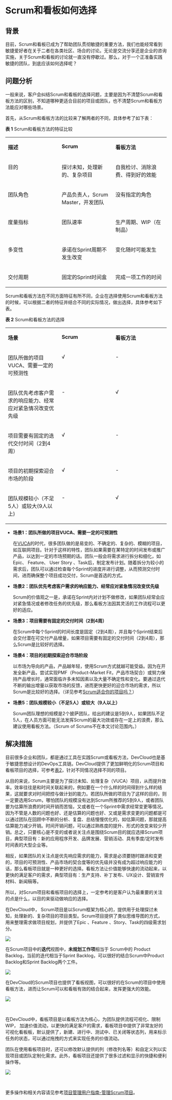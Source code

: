 # **Scrum和看板如何选择**<a name="devcloud_practice_3001"></a>

## **背景**<a name="section12861125482018"></a>

目前，Scrum和看板已成为了帮助团队贯彻敏捷的重要方法，我们也能经常看到敏捷爱好者在关于二者在各类社区、场合的讨论。无论是交流分享还是企业的咨询实施，关于Scrum和看板的讨论就一直没有停歇过。那么，对于一个正准备实践敏捷的团队，到底应该如何选择呢？

## **问题分析**<a name="section1884314317212"></a>

一般来说，客户会纠结Scrum和看板的选择问题，主要是因为不清楚Scrum和看板方法的区别，不知道哪种更适合目前的项目或团队，也不清楚Scrum和看板方法能应对哪些场景。

首先，从Scrum和看板方法的比较来了解两者的不同，具体参考了如下表：

**表 1**  Scrum和看板方法的特征比较

<a name="table310585111819"></a>
<table><tbody><tr id="row1015155116187"><td class="cellrowborder" valign="top" width="33.33333333333333%"><p id="p18151751161810"><a name="p18151751161810"></a><a name="p18151751161810"></a><strong id="b515125121818"><a name="b515125121818"></a><a name="b515125121818"></a>描述</strong></p>
</td>
<td class="cellrowborder" valign="top" width="33.33333333333333%"><p id="p3151751121815"><a name="p3151751121815"></a><a name="p3151751121815"></a><strong id="b10151851201814"><a name="b10151851201814"></a><a name="b10151851201814"></a>Scrum</strong></p>
</td>
<td class="cellrowborder" valign="top" width="33.33333333333333%"><p id="p1015155181818"><a name="p1015155181818"></a><a name="p1015155181818"></a><strong id="b515115118182"><a name="b515115118182"></a><a name="b515115118182"></a>看板方法</strong></p>
</td>
</tr>
<tr id="row1151185111180"><td class="cellrowborder" valign="top" width="33.33333333333333%"><p id="p10151851131812"><a name="p10151851131812"></a><a name="p10151851131812"></a><span>目的</span></p>
</td>
<td class="cellrowborder" valign="top" width="33.33333333333333%"><p id="p515155161814"><a name="p515155161814"></a><a name="p515155161814"></a><span>探讨未知，处理新的、复杂项目</span></p>
</td>
<td class="cellrowborder" valign="top" width="33.33333333333333%"><p id="p10151135119181"><a name="p10151135119181"></a><a name="p10151135119181"></a><span>自我检讨、消除浪费、得到好的效能</span></p>
</td>
</tr>
<tr id="row13151135111815"><td class="cellrowborder" valign="top" width="33.33333333333333%"><p id="p41511451101812"><a name="p41511451101812"></a><a name="p41511451101812"></a><span>团队角色</span></p>
</td>
<td class="cellrowborder" valign="top" width="33.33333333333333%"><p id="p715135116189"><a name="p715135116189"></a><a name="p715135116189"></a><span>产品负责人，Scrum Master，开发团队</span></p>
</td>
<td class="cellrowborder" valign="top" width="33.33333333333333%"><p id="p1151175161815"><a name="p1151175161815"></a><a name="p1151175161815"></a><span>没有指定的角色</span></p>
</td>
</tr>
<tr id="row2151155131813"><td class="cellrowborder" valign="top" width="33.33333333333333%"><p id="p16151195110188"><a name="p16151195110188"></a><a name="p16151195110188"></a><span>度量指标</span></p>
</td>
<td class="cellrowborder" valign="top" width="33.33333333333333%"><p id="p015285114186"><a name="p015285114186"></a><a name="p015285114186"></a><span>团队速率</span></p>
</td>
<td class="cellrowborder" valign="top" width="33.33333333333333%"><p id="p1415265121815"><a name="p1415265121815"></a><a name="p1415265121815"></a><span>生产周期、WIP（在制品）</span></p>
</td>
</tr>
<tr id="row51529512187"><td class="cellrowborder" valign="top" width="33.33333333333333%"><p id="p12152185171811"><a name="p12152185171811"></a><a name="p12152185171811"></a><span>多变性</span></p>
</td>
<td class="cellrowborder" valign="top" width="33.33333333333333%"><p id="p0152651181810"><a name="p0152651181810"></a><a name="p0152651181810"></a><span>承诺在Sprint周期不发生改变</span></p>
</td>
<td class="cellrowborder" valign="top" width="33.33333333333333%"><p id="p111521651171819"><a name="p111521651171819"></a><a name="p111521651171819"></a><span>变化随时可能发生</span></p>
</td>
</tr>
<tr id="row1715285141818"><td class="cellrowborder" valign="top" width="33.33333333333333%"><p id="p1152175161819"><a name="p1152175161819"></a><a name="p1152175161819"></a><span>交付周期</span></p>
</td>
<td class="cellrowborder" valign="top" width="33.33333333333333%"><p id="p10152851151818"><a name="p10152851151818"></a><a name="p10152851151818"></a><span>固定的Sprint时间盒</span></p>
</td>
<td class="cellrowborder" valign="top" width="33.33333333333333%"><p id="p1415235161814"><a name="p1415235161814"></a><a name="p1415235161814"></a><span>完成一项工作的时间</span></p>
</td>
</tr>
</tbody>
</table>

Scrum和看板方法在不同方面特征有所不同，企业在选择使用Scrum和看板方法的时候，可以根据二者的特征并结合不同的实际情况，做出选择，具体参考如下表。

**表 2**  Scrum和看板方法的选择

<a name="table18537111117190"></a>
<table><tbody><tr id="row10573191151911"><td class="cellrowborder" valign="top" width="33.33333333333333%"><p id="p135731711131915"><a name="p135731711131915"></a><a name="p135731711131915"></a><strong id="b32961649142419"><a name="b32961649142419"></a><a name="b32961649142419"></a>场景</strong></p>
</td>
<td class="cellrowborder" valign="top" width="33.33333333333333%"><p id="p7573111114196"><a name="p7573111114196"></a><a name="p7573111114196"></a><strong id="b16573191115198"><a name="b16573191115198"></a><a name="b16573191115198"></a>Scrum</strong></p>
</td>
<td class="cellrowborder" valign="top" width="33.33333333333333%"><p id="p1573711201918"><a name="p1573711201918"></a><a name="p1573711201918"></a><strong id="b115732115196"><a name="b115732115196"></a><a name="b115732115196"></a>看板方法</strong></p>
</td>
</tr>
<tr id="row9573611101916"><td class="cellrowborder" valign="top" width="33.33333333333333%"><p id="p115731611131918"><a name="p115731611131918"></a><a name="p115731611131918"></a><span>团队所做的项目VUCA、需要一定的可预测性</span></p>
</td>
<td class="cellrowborder" valign="top" width="33.33333333333333%"><p id="p195731211141917"><a name="p195731211141917"></a><a name="p195731211141917"></a><span>√</span></p>
</td>
<td class="cellrowborder" valign="top" width="33.33333333333333%"><p id="p25734113193"><a name="p25734113193"></a><a name="p25734113193"></a>-</p>
</td>
</tr>
<tr id="row1573121181919"><td class="cellrowborder" valign="top" width="33.33333333333333%"><p id="p3573511161913"><a name="p3573511161913"></a><a name="p3573511161913"></a><span>团队优先考虑客户需求的响应能力、经常应对紧急情况改变优先级</span></p>
</td>
<td class="cellrowborder" valign="top" width="33.33333333333333%"><p id="p2573411191918"><a name="p2573411191918"></a><a name="p2573411191918"></a>-</p>
</td>
<td class="cellrowborder" valign="top" width="33.33333333333333%"><p id="p2573141119195"><a name="p2573141119195"></a><a name="p2573141119195"></a><span>√</span></p>
</td>
</tr>
<tr id="row1157351116192"><td class="cellrowborder" valign="top" width="33.33333333333333%"><p id="p185731711101914"><a name="p185731711101914"></a><a name="p185731711101914"></a><span>项目需要有固定的迭代交付时间（</span><span>2</span><span>到</span><span>4</span><span>周）</span></p>
</td>
<td class="cellrowborder" valign="top" width="33.33333333333333%"><p id="p205731211111916"><a name="p205731211111916"></a><a name="p205731211111916"></a><span>√</span></p>
</td>
<td class="cellrowborder" valign="top" width="33.33333333333333%"><p id="p957311191913"><a name="p957311191913"></a><a name="p957311191913"></a>-</p>
</td>
</tr>
<tr id="row125731112190"><td class="cellrowborder" valign="top" width="33.33333333333333%"><p id="p1157412119199"><a name="p1157412119199"></a><a name="p1157412119199"></a><span>项目的初期探索迎合市场的阶段</span></p>
</td>
<td class="cellrowborder" valign="top" width="33.33333333333333%"><p id="p157417110191"><a name="p157417110191"></a><a name="p157417110191"></a><span>√</span></p>
</td>
<td class="cellrowborder" valign="top" width="33.33333333333333%"><p id="p2574811201916"><a name="p2574811201916"></a><a name="p2574811201916"></a>-</p>
</td>
</tr>
<tr id="row2574311111912"><td class="cellrowborder" valign="top" width="33.33333333333333%"><p id="p1057411117191"><a name="p1057411117191"></a><a name="p1057411117191"></a><span>团队规模较小</span>（不足5人）<span>或较大(9人以上)</span></p>
</td>
<td class="cellrowborder" valign="top" width="33.33333333333333%"><p id="p157481171917"><a name="p157481171917"></a><a name="p157481171917"></a>-</p>
</td>
<td class="cellrowborder" valign="top" width="33.33333333333333%"><p id="p3574151171920"><a name="p3574151171920"></a><a name="p3574151171920"></a><span>√</span></p>
</td>
</tr>
</tbody>
</table>

-   **场景1：团队所做的项目VUCA、需要一定的可预测性**

    在[VUCA](https://zh.wikipedia.org/wiki/VUCA)的时代，很多团队做的是易变的、不确定的、复杂的、模糊的项目，如互联网项目。针对于这样的特性，团队如果需要在某特定的时间发布或推广产品，以达到一定的市场预期的话。团队一般会将需求进行拆分和细化，如 Epic、 Feature、 User Story 、Task后，制定发布计划。随着拆分为较小的需求后，团队可以通过检查每个Sprint的进度并进行调整，从而预测交付时间，进而确保整个项目成功交付，Scrum是首选的方式。

-   **场景2：团队优先考虑客户需求的响应能力、经常应对紧急情况改变优先级**

    Scrum的价值观之一是，承诺在Sprint内对计划不做修改，如果团队经常会应对紧急情况或者修改任务的优先级，那么看板方法因其灵活的工作流程可以更好的适应。

-   **场景3：项目需要有固定的交付时间（2到4周）**

    在Scrum中每个Sprint的时间长度是固定（2到4周），并且每个Sprint结束后会交付潜在可交付产品增量，如果项目需要有固定的交付时间（2到4周），那么Scrum是比较好的选择。

-   **场景4：****项目的初期探索迎合市场阶段******

    以市场为导向的产品，产品越年轻，使用Scrum方式就越可能受益。因为在开发全新产品，尝试实现PMF（Product-Market Fit，产品市场契合）或努力保持产品增长时，通常面临许多未知因素以及大量不确定性和变化。要通过迭代不断的输出增量以获取市场的反馈，进而更快更好的迎合市场的需求，所以Scrum是比较好的选择。（详见参考[Scrum适合你的项目吗？](https://www.romanpichler.com/blog/is-scrum-right-for-your-product/)）

-   **场景5：团队规模较小（不足5人）或较大（9人以上）**

    Scrum团队理想的规模是2个披萨团队，给出的建议是5到9人，如果团队不足5人，在人员方面可能无法发挥Scrum的最大功效或存在一定上的浪费，那么建议使用看板方法。（Scrum of Scrums不在本文讨论范围内。）


## **解决措施**<a name="section817510752811"></a>

目前很多企业和团队，都是通过工具在实践Scrum或看板方法，DevCloud也是基于敏捷思想设计的DevOps工具链。DevCloud提供了更加鲜明化的Scrum项目和看板项目的选择，可参考[表2](#table18537111117190)，针对不同情况选择不同的项目。

从目的来说，Scrum主要是为了探讨未知、处理复杂（VUCA）项目，从而提升效率。效率往往是和时间关联起来的，例如要在一个什么样的时间得到什么样的结果，这就要求对时间把控与做计划的能力。若团队所做的项目为了这样的目的，则一定要选用Scrum，哪怕团队的规模没有达到Scrum所推荐的5到9人，或者团队要为估算所浪费的时间开销而苦恼，又或者在一个Sprint中需求经常变更等情况。因为不管是人数的问题也好、还是估算的问题也好、又或是需求变更的问题都是可以通过团队在回顾中不断的分析、复盘、总结慢慢优化的，如估算问题，那就提高估算能力减少开销。时间开销问题，可以通过熟练度的提升、形式的改变来较少开销。总之，只要核心是不变的或者说关注点是围绕Scrum目的就应选择Scrum项目，典型项目有：新的应用程序开发、品牌发展、营销活动、具有季度/定时发布时间表的大型企业等。

相反，如果团队的关注点是优先响应需求的能力，需求是必须要随时跟进和变更的，项目的可预测性、产品市场的契合度等的优先级并没有成为超过响应能力的话，那么看板项目就是一种更好的选择。看板方法让价值能够快速的流动起来，以更快的满足客户的需求，典型项目有：生产支持、补丁发布、UX设计、营销宣传材料、新闻稿等。

所以，对Scrum项目和看板项目的选择上，一定参考的是客户认为最重要的关注的点是什么，以目的来驱动做响应的选择。

在DevCloud中， Scrum项目是以Scrum框架为核心的，提供用于处理探讨未知，处理新的、复杂项目的项目类型。Scrum项目提供了类似思维导图的方式，用来整理需求做项目规划，并提供了Epic 、Feature 、Story、Task的四级需求划分。

![](figures/01-Scrum和看板如何选择-01.png)

在Scrum项目中的**迭代**视图中，**未规划工作项**相当于 Scrum中的 Product Backlog，当前的迭代相当于Sprint Backlog，可以很好的结合Scrum中Product Backlog和Sprint Backlog两个工件。

![](figures/01-Scrum和看板如何选择-02.png)

在DevCloud的Scrum项目也提供了看板视图，可以很好的在Scrum的项目中使用看板方法，进而让Scrum可以和看板有效的结合起来，发挥更强大的效能。

![](figures/01-Scrum和看板如何选择-03.png)

  

在DevCloud中，看板项目是以看板方法为核心，为团队提供流程可视化、限制WIP， 加速价值流动，以更快的满足客户的需求，看板项目中提供了非常友好的可视化看板板，默认提供了，新建、进行中、测试中、已关闭等状态列，用来标示任务的状态，可以通过拖拽的方式来实现任务的价值流动。

团队在使用看板项目时，还可以修改默认提供的列（修改列名等）和自定义列以实现项目或团队定制化需求。此外，看板项目还提供了很多过滤和显示的快捷和便利操作等。

![](figures/01-Scrum和看板如何选择-04.png)

  

更多操作和相关内容请见参考[项目管理用户指南-管理Scrum项目](https://support.huaweicloud.com/usermanual-projectman/projetcman_ug_0000.html)。

  

